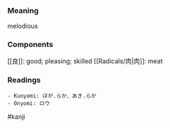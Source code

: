 ### Meaning

melodious

### Components

[[良]]: good; pleasing; skilled [[Radicals/肉|肉]]: meat

### Readings

```
- Kunyomi: ほが.らか、あき.らか
- Onyomi: ロウ
```

#kanji